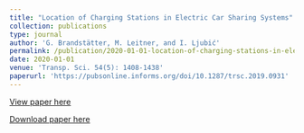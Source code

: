 ```yaml
---
title: "Location of Charging Stations in Electric Car Sharing Systems"
collection: publications
type: journal
author: 'G. Brandstätter, M. Leitner, and I. Ljubić'
permalink: /publication/2020-01-01-location-of-charging-stations-in-electric-car-sharing-systems
date: 2020-01-01
venue: 'Transp. Sci. 54(5): 1408-1438'
paperurl: 'https://pubsonline.informs.org/doi/10.1287/trsc.2019.0931'
---
```

[View paper here](https://pubsonline.informs.org/doi/10.1287/trsc.2019.0931)

[Download paper here](http://www.optimization-online.org/DB_FILE/2017/03/5933.pdf)
